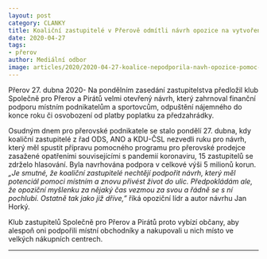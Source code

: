 ```yaml
---
layout: post
category: CLANKY
title: Koaliční zastupitelé v Přerově odmítli návrh opozice na vytvoření pomocného balíčku pro přerovské podnikatele a sportovce
date: 2020-04-27
tags: 
- přerov 
author: Mediální odbor
image: articles/2020/2020-04-27-koalice-nepodporila-navh-opozice-pomoc-podnikatelum.jpg  #751x422 pixelu
---
```

Přerov 27. dubna 2020- Na pondělním zasedání zastupitelstva předložil klub Společně pro Přerov a Pirátů velmi otevřený návrh, který zahrnoval finanční podporu místním podnikatelům a sportovcům, odpuštění nájemného do konce roku či osvobození od platby poplatku za předzahrádky.

Osudným dnem pro přerovské podnikatele se stalo pondělí 27. dubna, kdy koaliční zastupitelé z řad ODS, ANO a KDU-ČSL nezvedli ruku pro návrh, který měl spustit přípravu pomocného programu pro přerovské prodejce zasažené opatřeními souvisejícími s pandemií koronaviru, 15 zastupitelů se zdrželo hlasování. Byla navrhována podpora v celkové výši 5 milionů korun. *„Je smutné, že koaliční zastupitelé nechtějí podpořit návrh, který měl potenciál pomoci místním a znovu přivést život do ulic. Předpokládám ale, že opoziční myšlenku za nějaký čas vezmou za svou a řádně se s ní pochlubí. Ostatně tak jako již dříve,”* říká opoziční lídr a autor návrhu Jan Horký.

Klub zastupitelů Společně pro Přerov a Pirátů proto vybízí občany, aby alespoň oni podpořili místní obchodníky a nakupovali u nich místo ve velkých nákupních centrech.

---
